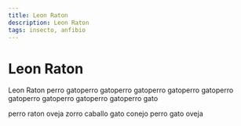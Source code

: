 ```yaml
---
title: Leon Raton
description: Leon Raton
tags: insecto, anfibio
---
```


# Leon Raton

Leon Raton perro gatoperro gatoperro gatoperro gatoperro gatoperro gatoperro gatoperro gatoperro gatoperro gato

perro raton oveja zorro caballo gato conejo perro gato oveja